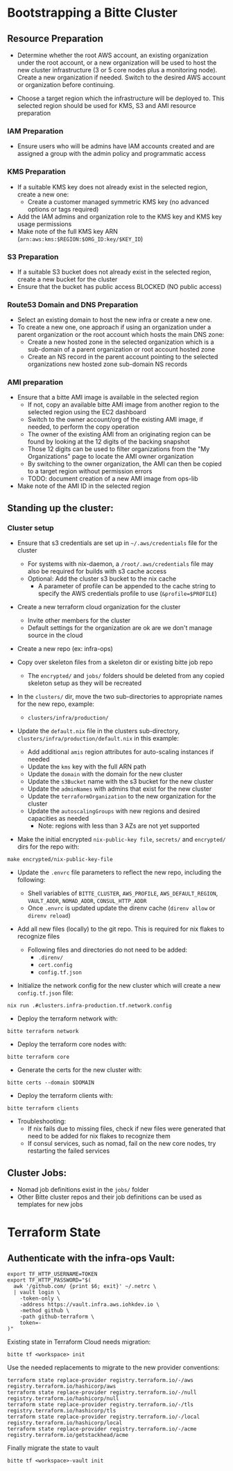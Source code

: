 # Bootstrapping a Bitte Cluster

## Resource Preparation

- Determine whether the root AWS account, an existing organization under the root account, or a new organization will be used to host the new cluster infrastructure (3 or 5 core nodes plus a monitoring node). Create a new organization if needed. Switch to the desired AWS account or organization before continuing.

- Choose a target region which the infrastructure will be deployed to. This selected region should be used for KMS, S3 and AMI resource preparation

### IAM Preparation

- Ensure users who will be admins have IAM accounts created and are assigned a group with the admin policy and programmatic access

### KMS Preparation

- If a suitable KMS key does not already exist in the selected region, create a new one:
  - Create a customer managed symmetric KMS key (no advanced options or tags required)
- Add the IAM admins and organization role to the KMS key and KMS key usage permissions
- Make note of the full KMS key ARN (`arn:aws:kms:$REGION:$ORG_ID:key/$KEY_ID`)

### S3 Preparation

- If a suitable S3 bucket does not already exist in the selected region, create a new bucket for the cluster
- Ensure that the bucket has public access BLOCKED (NO public access)

### Route53 Domain and DNS Preparation

- Select an existing domain to host the new infra or create a new one.
- To create a new one, one approach if using an organization under a parent organization or the root account which hosts the main DNS zone:
  - Create a new hosted zone in the selected organization which is a sub-domain of a parent organization or root account hosted zone
  - Create an NS record in the parent account pointing to the selected organizations new hosted zone sub-domain NS records

### AMI preparation

- Ensure that a bitte AMI image is available in the selected region
  - If not, copy an available bitte AMI image from another region to the selected region using the EC2 dashboard
  - Switch to the owner account/org of the existing AMI image, if needed, to perform the copy operation
  - The owner of the existing AMI from an originating region can be found by looking at the 12 digits of the backing snapshot
  - Those 12 digits can be used to filter organizations from the "My Organizations" page to locate the AMI owner organization
  - By switching to the owner organization, the AMI can then be copied to a target region without permission errors
  - TODO: document creation of a new AMI image from ops-lib
- Make note of the AMI ID in the selected region

## Standing up the cluster:

### Cluster setup

- Ensure that s3 credentials are set up in `~/.aws/credentials` file for the cluster

  - For systems with nix-daemon, a `/root/.aws/credentials` file may also be required for builds with s3 cache access
  - Optional: Add the cluster s3 bucket to the nix cache
    - A parameter of profile can be appended to the cache string to specify the AWS credentials profile to use (`&profile=$PROFILE`)

- Create a new terraform cloud organization for the cluster

  - Invite other members for the cluster
  - Default settings for the organization are ok are we don't manage source in the cloud

- Create a new repo (ex: infra-ops)
- Copy over skeleton files from a skeleton dir or existing bitte job repo

  - The `encrypted/` and `jobs/` folders should be deleted from any copied skeleton setup as they will be recreated

- In the `clusters/` dir, move the two sub-directories to appropriate names for the new repo, example:

  - `clusters/infra/production/`

- Update the `default.nix` file in the clusters sub-directory, `clusters/infra/production/default.nix` in this example:

  - Add additional `amis` region attributes for auto-scaling instances if needed
  - Update the `kms` key with the full ARN path
  - Update the `domain` with the domain for the new cluster
  - Update the `s3Bucket` name with the s3 bucket for the new cluster
  - Update the `adminNames` with admins that exist for the new cluster
  - Update the `terraformOrganization` to the new organization for the cluster
  - Update the `autoscalingGroups` with new regions and desired capacities as needed
    - Note: regions with less than 3 AZs are not yet supported

- Make the initial encrypted `nix-public-key file`, `secrets/` and `encrypted/` dirs for the repo with:

```
make encrypted/nix-public-key-file
```

- Update the `.envrc` file parameters to reflect the new repo, including the following:

  - Shell variables of `BITTE_CLUSTER`, `AWS_PROFILE`, `AWS_DEFAULT_REGION`, `VAULT_ADDR`, `NOMAD_ADDR`, `CONSUL_HTTP_ADDR`
  - Once `.envrc` is updated update the direnv cache (`direnv allow` or `direnv reload`)

- Add all new files (locally) to the git repo. This is required for nix flakes to recognize files

  - Following files and directories do not need to be added:
    - `.direnv/`
    - `cert.config`
    - `config.tf.json`

- Initialize the network config for the new cluster which will create a new `config.tf.json` file:

```
nix run .#clusters.infra-production.tf.network.config
```

- Deploy the terraform network with:

```
bitte terraform network
```

- Deploy the terraform core nodes with:

```
bitte terraform core
```

- Generate the certs for the new cluster with:

```
bitte certs --domain $DOMAIN
```

- Deploy the terraform clients with:

```
bitte terraform clients
```

- Troubleshooting:
  - If nix fails due to missing files, check if new files were generated that need to be added for nix flakes to recognize them
  - If consul services, such as nomad, fail on the new core nodes, try restarting the failed services

## Cluster Jobs:

- Nomad job definitions exist in the `jobs/` folder
- Other Bitte cluster repos and their job definitions can be used as templates for new jobs

# Terraform State

## Authenticate with the infra-ops Vault:

    export TF_HTTP_USERNAME=TOKEN
    export TF_HTTP_PASSWORD="$(
      awk '/github.com/ {print $6; exit}' ~/.netrc \
      | vault login \
        -token-only \
        -address https://vault.infra.aws.iohkdev.io \
        -method github \
        -path github-terraform \
        token=-
    )"

Existing state in Terraform Cloud needs migration:

    bitte tf <workspace> init

Use the needed replacements to migrate to the new provider conventions:

    terraform state replace-provider registry.terraform.io/-/aws registry.terraform.io/hashicorp/aws
    terraform state replace-provider registry.terraform.io/-/null registry.terraform.io/hashicorp/null
    terraform state replace-provider registry.terraform.io/-/tls registry.terraform.io/hashicorp/tls
    terraform state replace-provider registry.terraform.io/-/local registry.terraform.io/hashicorp/local
    terraform state replace-provider registry.terraform.io/-/acme registry.terraform.io/getstackhead/acme

Finally migrate the state to vault

    bitte tf <workspace>-vault init
